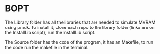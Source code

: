 # BOPT

The Library folder has all the libraries  that are needed to simulate MVRAM using pmdk.
To install it, clone each repo to the library folder (links are on the InstallLib script), run the InstallLib script.

The Source folder has the code of the program, it has an Makefile, to run the code run the makefile in the terminal.
